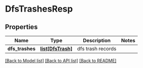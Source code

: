 # DfsTrashesResp

## Properties
Name | Type | Description | Notes
------------ | ------------- | ------------- | -------------
**dfs_trashes** | [**list[DfsTrash]**](DfsTrash.md) | dfs trash records | 

[[Back to Model list]](../README.md#documentation-for-models) [[Back to API list]](../README.md#documentation-for-api-endpoints) [[Back to README]](../README.md)


